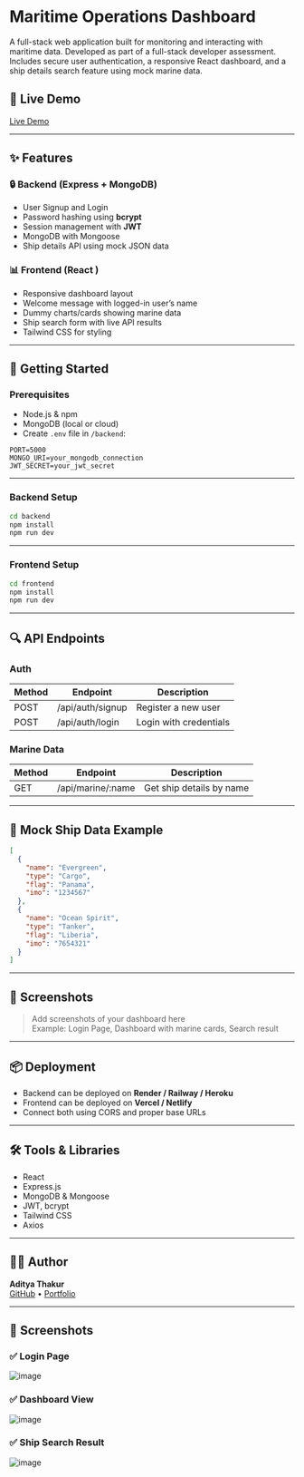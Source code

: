 # Maritime Operations Dashboard

A full-stack web application built for monitoring and interacting with maritime data. Developed as part of a full-stack developer assessment. Includes secure user authentication, a responsive React dashboard, and a ship details search feature using mock marine data.

## 🔗 Live Demo

<!-- Add your deployed site link here -->
[Live Demo](https://maritime-dashboard.netlify.app/login)

---

## ✨ Features

### 🔒 Backend (Express + MongoDB)
- User Signup and Login
- Password hashing using **bcrypt**
- Session management with **JWT**
- MongoDB with Mongoose
- Ship details API using mock JSON data

### 📊 Frontend (React )
- Responsive dashboard layout
- Welcome message with logged-in user’s name
- Dummy charts/cards showing marine data
- Ship search form with live API results
- Tailwind CSS for styling

---

## 🚀 Getting Started

### Prerequisites

- Node.js & npm
- MongoDB (local or cloud)
- Create `.env` file in `/backend`:
```env
PORT=5000
MONGO_URI=your_mongodb_connection
JWT_SECRET=your_jwt_secret
```

---

### Backend Setup

```bash
cd backend
npm install
npm run dev
```

---

### Frontend Setup

```bash
cd frontend
npm install
npm run dev
```

---

## 🔍 API Endpoints

### Auth

| Method | Endpoint          | Description            |
|--------|-------------------|------------------------|
| POST   | /api/auth/signup  | Register a new user    |
| POST   | /api/auth/login   | Login with credentials |

### Marine Data

| Method | Endpoint           | Description               |
|--------|--------------------|---------------------------|
| GET    | /api/marine/:name  | Get ship details by name  |

---

## 🧪 Mock Ship Data Example

```json
[
  {
    "name": "Evergreen",
    "type": "Cargo",
    "flag": "Panama",
    "imo": "1234567"
  },
  {
    "name": "Ocean Spirit",
    "type": "Tanker",
    "flag": "Liberia",
    "imo": "7654321"
  }
]
```

---

## 📸 Screenshots

> Add screenshots of your dashboard here  
> Example: Login Page, Dashboard with marine cards, Search result

---

## 📦 Deployment

- Backend can be deployed on **Render / Railway / Heroku**
- Frontend can be deployed on **Vercel / Netlify**
- Connect both using CORS and proper base URLs

---

## 🛠️ Tools & Libraries

- React
- Express.js
- MongoDB & Mongoose
- JWT, bcrypt
- Tailwind CSS
- Axios

---

## 👨‍💻 Author

**Aditya Thakur**  
[GitHub](https://github.com/AdityaThakur-Coder) • [Portfolio](https://aditya-portfolio-ms.netlify.app/#home)

---

## 📸 Screenshots

### ✅ Login Page

![image](https://github.com/user-attachments/assets/02f94148-b1bb-4179-afa1-c8b669477f36)

### ✅ Dashboard View

![image](https://github.com/user-attachments/assets/55604fea-da41-4426-8f46-7b3f13a68625)

### ✅ Ship Search Result 

![image](https://github.com/user-attachments/assets/ecbdfde5-db11-41c9-891b-325f48f6b3bb)



